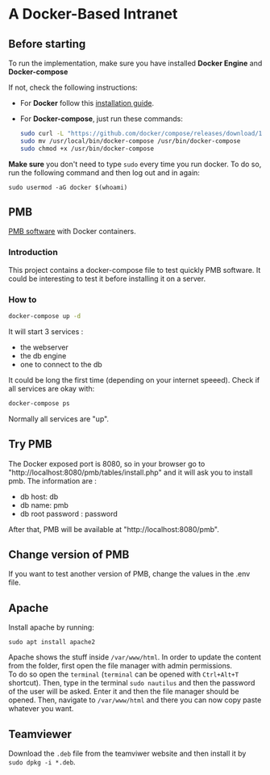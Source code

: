 # A Docker-Based Intranet 

## Before starting

To run the implementation, make sure you have installed **Docker Engine** and **Docker-compose**

If not, check the following instructions:
  * For **Docker** follow this [installation guide](https://docs.docker.com/install/linux/docker-ce/ubuntu/).

  * For **Docker-compose**, just run these commands:
    ```bash
    sudo curl -L "https://github.com/docker/compose/releases/download/1.22.0/docker-compose-$(uname -s)-$(uname -m)"  -o /usr/local/bin/docker-compose
    sudo mv /usr/local/bin/docker-compose /usr/bin/docker-compose
    sudo chmod +x /usr/bin/docker-compose
    ```

**Make sure** you don't need to type `sudo` every time you run docker. To do so, run the following command and then log out and in again:

```source
sudo usermod -aG docker $(whoami)
```

## PMB
[PMB software](https://www.sigb.net/index.php?lvl=cmspage&pageid=6&id_rubrique=220&opac_view=1) with Docker containers.

### Introduction

This project contains a docker-compose file to test quickly PMB software. It could be
interesting to test it before installing it on a server.

### How to

```bash
docker-compose up -d
```

It will start 3 services :
* the webserver
* the db engine 
* one to connect to the db

It could be long the first time (depending on your internet speeed). Check if
all services are okay with:

```bash
docker-compose ps
```

Normally all services are "up".

## Try PMB

The Docker exposed port is 8080, so in your browser go to
"http://localhost:8080/pmb/tables/install.php" and it will ask you to install pmb.
The information are :
* db host: db
* db name: pmb
* db root password : password

After that, PMB will be available at "http://localhost:8080/pmb".

## Change version of PMB

If you want to test another version of PMB, change the values in the .env file.

## Apache

Install apache by running:

`sudo apt install apache2`

Apache shows the stuff inside `/var/www/html`. In order to update the content from the folder, first open the file manager with admin permissions.  
To do so open the `terminal` (`terminal` can be opened with `Ctrl+Alt+T` shortcut). Then, type in the terminal `sudo nautilus` and then the password of the user will be asked. Enter it and then the file manager should be opened. Then, navigate to `/var/www/html` and there you can now copy paste whatever you want.

## Teamviewer

Download the `.deb` file from the teamviwer website and then install it by `sudo dpkg -i *.deb`.
